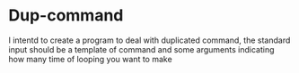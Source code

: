 # Dup-command
I intentd to create a program to deal with duplicated command, the standard input should be a template of command and some arguments indicating how many time of looping you want to make 
